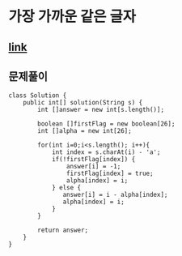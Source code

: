 # 가장 가까운 같은 글자 

## [link](https://school.programmers.co.kr/learn/courses/30/lessons/142086)

## 문제풀이
```
class Solution {
    public int[] solution(String s) {
        int []answer = new int[s.length()];
        
        boolean []firstFlag = new boolean[26];
        int []alpha = new int[26];
        
        for(int i=0;i<s.length(); i++){
            int index = s.charAt(i) - 'a';
            if(!firstFlag[index]) {
                answer[i] = -1;
                firstFlag[index] = true;
                alpha[index] = i;
            } else {
               answer[i] = i - alpha[index];
               alpha[index] = i; 
            }
        }
        
        return answer;
    }
}
```